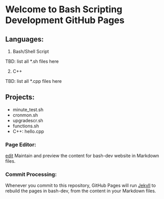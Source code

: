 # Welcome to Bash Scripting Development GitHub Pages


## Languages:
1. Bash/Shell Script

TBD: list all *.sh files here 
 
2. C++

TBD: list all *.cpp files here 
 
 
## Projects:
- minute_test.sh
- cronmon.sh
- upgradescr.sh
- functions.sh
- C++: hello.cpp



### Page Editor: 
[edit](https://github.com/cbxcube/bash-dev/edit/master/README.md) 
Maintain and preview the content for bash-dev website in Markdown files.

### Commit Processing:
Whenever you commit to this repository, GitHub Pages will run [Jekyll](https://jekyllrb.com/) to rebuild the pages in bash-dev, from the content in your Markdown files.

